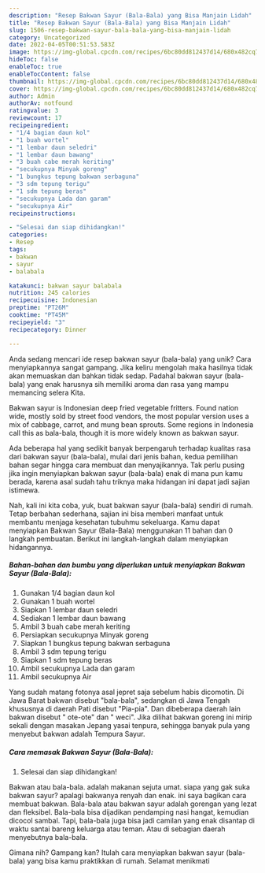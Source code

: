 ```yaml
---
description: "Resep Bakwan Sayur (Bala-Bala) yang Bisa Manjain Lidah"
title: "Resep Bakwan Sayur (Bala-Bala) yang Bisa Manjain Lidah"
slug: 1506-resep-bakwan-sayur-bala-bala-yang-bisa-manjain-lidah
category: Uncategorized
date: 2022-04-05T00:51:53.583Z
image: https://img-global.cpcdn.com/recipes/6bc80dd812437d14/680x482cq70/bakwan-sayur-bala-bala-foto-resep-utama.jpg
hideToc: false
enableToc: true
enableTocContent: false
thumbnail: https://img-global.cpcdn.com/recipes/6bc80dd812437d14/680x482cq70/bakwan-sayur-bala-bala-foto-resep-utama.jpg
cover: https://img-global.cpcdn.com/recipes/6bc80dd812437d14/680x482cq70/bakwan-sayur-bala-bala-foto-resep-utama.jpg
author: Admin
authorAv: notfound
ratingvalue: 3
reviewcount: 17
recipeingredient:
- "1/4 bagian daun kol"
- "1 buah wortel"
- "1 lembar daun seledri"
- "1 lembar daun bawang"
- "3 buah cabe merah keriting"
- "secukupnya Minyak goreng"
- "1 bungkus tepung bakwan serbaguna"
- "3 sdm tepung terigu"
- "1 sdm tepung beras"
- "secukupnya Lada dan garam"
- "secukupnya Air"
recipeinstructions:

- "Selesai dan siap dihidangkan!"
categories:
- Resep
tags:
- bakwan
- sayur
- balabala

katakunci: bakwan sayur balabala 
nutrition: 245 calories
recipecuisine: Indonesian
preptime: "PT26M"
cooktime: "PT45M"
recipeyield: "3"
recipecategory: Dinner

---
```





Anda sedang mencari ide resep bakwan sayur (bala-bala) yang unik? Cara menyiapkannya sangat gampang. Jika keliru mengolah maka hasilnya tidak akan memuaskan dan bahkan tidak sedap. Padahal bakwan sayur (bala-bala) yang enak harusnya sih memiliki aroma dan rasa yang mampu memancing selera Kita.





Bakwan sayur is Indonesian deep fried vegetable fritters. Found nation wide, mostly sold by street food vendors, the most popular version uses a mix of cabbage, carrot, and mung bean sprouts. Some regions in Indonesia call this as bala-bala, though it is more widely known as bakwan sayur.

Ada beberapa hal yang sedikit banyak berpengaruh terhadap kualitas rasa dari bakwan sayur (bala-bala), mulai dari jenis bahan, kedua pemilihan bahan segar hingga cara membuat dan menyajikannya. Tak perlu pusing jika ingin menyiapkan bakwan sayur (bala-bala) enak di mana pun kamu berada, karena asal sudah tahu triknya maka hidangan ini dapat jadi sajian istimewa.






Nah, kali ini kita coba, yuk, buat bakwan sayur (bala-bala) sendiri di rumah. Tetap berbahan sederhana, sajian ini bisa memberi manfaat untuk membantu menjaga kesehatan tubuhmu sekeluarga. Kamu dapat menyiapkan Bakwan Sayur (Bala-Bala) menggunakan 11 bahan dan 0 langkah pembuatan. Berikut ini langkah-langkah dalam menyiapkan hidangannya.

<!--inarticleads1-->

##### Bahan-bahan dan bumbu yang diperlukan untuk menyiapkan Bakwan Sayur (Bala-Bala):

1. Gunakan 1/4 bagian daun kol
1. Gunakan 1 buah wortel
1. Siapkan 1 lembar daun seledri
1. Sediakan 1 lembar daun bawang
1. Ambil 3 buah cabe merah keriting
1. Persiapkan secukupnya Minyak goreng
1. Siapkan 1 bungkus tepung bakwan serbaguna
1. Ambil 3 sdm tepung terigu
1. Siapkan 1 sdm tepung beras
1. Ambil secukupnya Lada dan garam
1. Ambil secukupnya Air


Yang sudah matang fotonya asal jepret saja sebelum habis dicomotin. Di Jawa Barat bakwan disebut &#34;bala-bala&#34;, sedangkan di Jawa Tengah khususnya di daerah Pati disebut &#34;Pia-pia&#34;. Dan dibeberapa daerah lain bakwan disebut &#34; ote-ote&#34; dan &#34; weci&#34;. Jika dilihat bakwan goreng ini mirip sekali dengan masakan Jepang yasai tenpura, sehingga banyak pula yang menyebut bakwan adalah Tempura Sayur. 

<!--inarticleads2-->

##### Cara memasak Bakwan Sayur (Bala-Bala):


1. Selesai dan siap dihidangkan!

Bakwan atau bala-bala. adalah makanan sejuta umat. siapa yang gak suka bakwan sayur? apalagi bakwanya renyah dan enak. ini saya bagikan cara membuat bakwan. Bala-bala atau bakwan sayur adalah gorengan yang lezat dan fleksibel. Bala-bala bisa dijadikan pendamping nasi hangat, kemudian dicocol sambal. Tapi, bala-bala juga bisa jadi camilan yang enak disantap di waktu santai bareng keluarga atau teman. Atau di sebagian daerah menyebutnya bala-bala. 

Gimana nih? Gampang kan? Itulah cara menyiapkan bakwan sayur (bala-bala) yang bisa kamu praktikkan di rumah. Selamat menikmati
